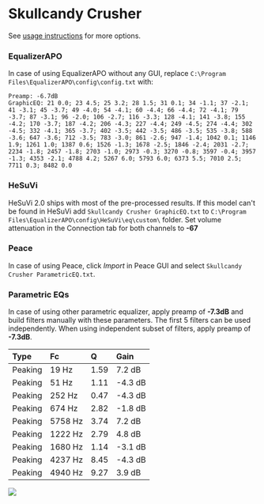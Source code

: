 # Skullcandy Crusher
See [usage instructions](https://github.com/jaakkopasanen/AutoEq#usage) for more options.

### EqualizerAPO
In case of using EqualizerAPO without any GUI, replace `C:\Program Files\EqualizerAPO\config\config.txt`
with:
```
Preamp: -6.7dB
GraphicEQ: 21 0.0; 23 4.5; 25 3.2; 28 1.5; 31 0.1; 34 -1.1; 37 -2.1; 41 -3.1; 45 -3.7; 49 -4.0; 54 -4.1; 60 -4.4; 66 -4.4; 72 -4.1; 79 -3.7; 87 -3.1; 96 -2.0; 106 -2.7; 116 -3.3; 128 -4.1; 141 -3.8; 155 -4.2; 170 -3.7; 187 -4.2; 206 -4.3; 227 -4.4; 249 -4.5; 274 -4.4; 302 -4.5; 332 -4.1; 365 -3.7; 402 -3.5; 442 -3.5; 486 -3.5; 535 -3.8; 588 -3.6; 647 -3.6; 712 -3.5; 783 -3.0; 861 -2.6; 947 -1.4; 1042 0.1; 1146 1.9; 1261 1.0; 1387 0.6; 1526 -1.3; 1678 -2.5; 1846 -2.4; 2031 -2.7; 2234 -1.8; 2457 -1.8; 2703 -1.0; 2973 -0.3; 3270 -0.8; 3597 -0.4; 3957 -1.3; 4353 -2.1; 4788 4.2; 5267 6.0; 5793 6.0; 6373 5.5; 7010 2.5; 7711 0.3; 8482 0.0
```

### HeSuVi
HeSuVi 2.0 ships with most of the pre-processed results. If this model can't be found in HeSuVi add
`Skullcandy Crusher GraphicEQ.txt` to `C:\Program Files\EqualizerAPO\config\HeSuVi\eq\custom\` folder.
Set volume attenuation in the Connection tab for both channels to **-67**

### Peace
In case of using Peace, click *Import* in Peace GUI and select `Skullcandy Crusher ParametricEQ.txt`.

### Parametric EQs
In case of using other parametric equalizer, apply preamp of **-7.3dB** and build filters manually
with these parameters. The first 5 filters can be used independently.
When using independent subset of filters, apply preamp of **-7.3dB**.

| Type    | Fc      |    Q | Gain    |
|:--------|:--------|:-----|:--------|
| Peaking | 19 Hz   | 1.59 | 7.2 dB  |
| Peaking | 51 Hz   | 1.11 | -4.3 dB |
| Peaking | 252 Hz  | 0.47 | -4.3 dB |
| Peaking | 674 Hz  | 2.82 | -1.8 dB |
| Peaking | 5758 Hz | 3.74 | 7.2 dB  |
| Peaking | 1222 Hz | 2.79 | 4.8 dB  |
| Peaking | 1680 Hz | 1.14 | -3.1 dB |
| Peaking | 4237 Hz | 8.45 | -4.3 dB |
| Peaking | 4940 Hz | 9.27 | 3.9 dB  |

![](https://raw.githubusercontent.com/jaakkopasanen/AutoEq/master/results/innerfidelity/sbaf-serious/Skullcandy%20Crusher/Skullcandy%20Crusher.png)